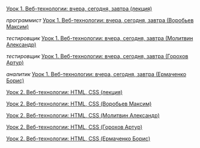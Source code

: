 [Урок 1. Веб-технологии: вчера, сегодня, завтра (лекция)](https://youtu.be/ekr0TCsYbg4)

*программист* [Урок 1. Веб-технологии: вчера, сегодня, завтра (Воробьев Максим)](https://youtu.be/2zrb8gXv8_0)

*тестировщик* [Урок 1. Веб-технологии: вчера, сегодня, завтра (Молитвин Александр)](https://youtu.be/f2CmcIuxa_o)

*тестировщик* [Урок 1. Веб-технологии: вчера, сегодня, завтра (Горохов Артур)](https://youtu.be/lbk6qmFEAf8)

*аналитик* [Урок 1. Веб-технологии: вчера, сегодня, завтра (Ермаченко Борис)](https://youtu.be/nl8CfEkvmws)


[Урок 2. Веб-технологии: HTML, CSS (лекция)](https://youtu.be/ReIKpnFQ4-c)

[Урок 2. Веб-технологии: HTML, CSS (Воробьев Максим)]()

[Урок 2. Веб-технологии: HTML, CSS (Молитвин Александр)]()

[Урок 2. Веб-технологии: HTML, CSS (Горохов Артур)]()

[Урок 2. Веб-технологии: HTML, CSS (Ермаченко Борис)]()



